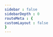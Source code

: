```yaml
---
sidebar : false
sidebarDepth : 0
routeMeta : { 
customLayout : false
}
---
```


<ClientOnly>
<css-demo></css-demo>
</ClientOnly>


